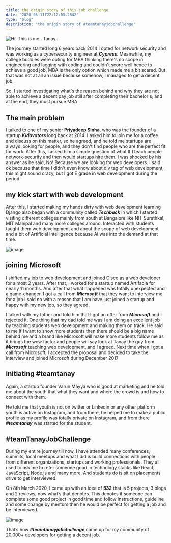 ```yaml
---
title: the origin story of this job challenge
date: "2020-03-11T22:12:03.284Z"
type: "blog"
description: "the origin story of #teamtanayjobchallenge"
---
```


![Hi! This is me.. Tanay..](https://user-images.githubusercontent.com/33570551/76458879-25b3a180-63d3-11ea-99aa-2e335a7ae635.jpg)

The journey started long 6 years back 2014 I opted for network security and was working as a cybersecurity engineer at **_Cypress_**. Meanwhile, my college buddies were opting for MBA thinking there's no scope in engineering and lagging with coding and couldn't score well hence to achieve a good job, MBA is the only option which made me a bit scared. But that was not at all an issue because somehow, I managed to get a decent job.

So, I started investigating what's the reason behind and why they are not able to achieve a decent pay job still after completing their bachelor's, and at the end, they must pursue MBA.

## The main problem

I talked to one of my senior **Priyadeep Sinha**, who was the founder of a startup **_Kidovators_** long back at 2014. I asked him to join me for a coffee and discuss on this matter, so he agreed, and he told me startups are always looking for people, and they don't find people who are the perfect fit for work. After this, I asked him a simple question of what If I teach people network-security and then would startups hire them. I was shocked by his answer as he said, No! Because we are looking for web developers. I said ok because that time I didn't even know about div tag of web development, this might sound crazy, but I got E grade in web development during the period.

## my kick start with web development

After this, I started making my hands dirty with web development learning Django also began with a community called **_Techback_** in which I started visiting different colleges mainly from south at Bangalore like NIT Surathkal, MIT Manipal and many more colleges around. Interacted with students taught them web development and about the scope of web development and a bit of Artificial Intelligence because AI was into the demand at that time.

![image](https://user-images.githubusercontent.com/33570551/76459166-99ee4500-63d3-11ea-8d6f-27d1d974defc.png)

## joining Microsoft

I shifted my job to web development and joined Cisco as a web developer for almost 2 years. After that, I worked for a startup named Artifacia for nearly 11 months. And after that what happened was totally unexpected and a game-changer, I got a call from **_Microsoft_** that they want to interview me for a job I said no with a reason that I am have just joined a startup and happy with my new job, so they agreed.

I talked with my father and told him that I got an offer from **_Microsoft_** and I rejected it. One thing that my dad told me was I am doing an excellent job by teaching students web development and making them on track. He said to me if I want to show more students then there should be a big name behind me and a brand like Microsoft will make more students follow me as it brings the wow factor and people will say look at Tanay the guy from **_Microsoft_** teaching web development, and I agreed. Next time when I got a call from Microsoft, I accepted the proposal and decided to take the interview and joined Microsoft during December 2017

## initiating \#teamtanay

Again, a startup founder Varun Mayya who is good at marketing and he told me about the youth that what they want and where the crowd is and how to connect with them.

He told me that youth is not on twitter or LinkedIn or any other platform youth is active on Instagram, and from there, he helped me to make a public profile as my profile was totally private on Instagram, and from there **_#teamtanay_** was started for the student.

## \#teamTanayJobChallenge

During my entire journey till now, I have attended many conferences, summits, local meetups and what I did is build connections with people from different organizations, startups and working professionals. They all used to ask me to refer someone good in technology stacks like React, JavaScript, Node.js and many more. And students do is sit on placements drive to get interviewed.

On 8th March 2020, I came up with an idea of **532** that is 5 projects, 3 blogs and 2 reviews, now what’s that denotes. This denotes if someone can complete some good project in good time and follow instructions, guideline and some change by mentors then he would be perfect for getting a job and be interviewed.

![image](https://user-images.githubusercontent.com/33570551/76459350-e8034880-63d3-11ea-89a9-1189456c823e.png)

That’s how **_#teamtanayjobchallenge_** came up for my community of 20,000+ developers for getting a decent job.
